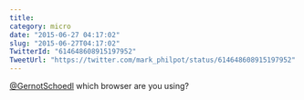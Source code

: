 ```yaml
---
title: 
category: micro
date: "2015-06-27 04:17:02"
slug: "2015-06-27T04:17:02"
TwitterId: "614648608915197952"
TweetUrl: "https://twitter.com/mark_philpot/status/614648608915197952"
---
```


[@GernotSchoedl](https://twitter.com/GernotSchoedl) which browser are you using?
